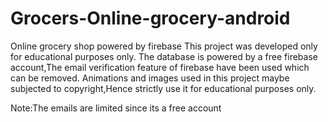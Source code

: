 # Grocers-Online-grocery-android
Online grocery shop powered by firebase
This project was developed only for educational purposes only.
The database is powered by a free firebase account,The email verification feature of firebase have been used which can be removed.
Animations and images used in this project maybe subjected to copyright,Hence strictly use it for educational purposes only.

Note:The emails are limited since its a free account
